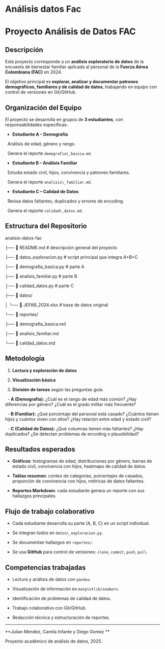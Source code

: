 # Análisis datos Fac

# Proyecto  Análisis de Datos FAC 



##  Descripción

Este proyecto corresponde a un **análisis exploratorio de datos** de la encuesta de bienestar familiar aplicada al personal de la **Fuerza Aérea Colombiana (FAC)** en 2024.  



El objetivo principal es **explorar, analizar y documentar patrones demográficos, familiares y de calidad de datos**, trabajando en equipo con control de versiones en Git/GitHub.



##  Organización del Equipo

El proyecto se desarrolla en grupos de **3 estudiantes**, con responsabilidades específicas:



- **Estudiante A – Demografía**  

&nbsp; Análisis de edad, género y rango.  

&nbsp; Genera el reporte `demografia\_basica.md`.



- **Estudiante B – Análisis Familiar**  

&nbsp; Estudia estado civil, hijos, convivencia y patrones familiares.  

&nbsp; Genera el reporte `analisis\_familiar.md`.



- **Estudiante C – Calidad de Datos**  

&nbsp; Revisa datos faltantes, duplicados y errores de encoding.  

&nbsp; Genera el reporte `calidad\_datos.md`.



##  Estructura del Repositorio



analisis-datos-fac



├── 📄 README.md # descripción general del proyecto

├── 📄 datos\_exploracion.py # script principal que integra A+B+C

├── 📄 demografia\_basica.py # parte A

├── 📄 analisis\_familiar.py # parte B

├── 📄 calidad\_datos.py # parte C

├── 📁 datos/

│ └── 📄 JEFAB\_2024.xlsx # base de datos original

└── 📁 reportes/

├── 📄 demografia\_basica.md

├── 📄 analisis\_familiar.md

└── 📄 calidad\_datos.md





##  Metodología

1. **Lectura y exploración de datos**   

2. **Visualización básica**  

3. **División de tareas** según las preguntas guía:  



&nbsp;  - **A (Demografía):** ¿Cuál es el rango de edad más común? ¿Hay diferencias por género? ¿Cuál es el grado militar más frecuente?  

&nbsp;  - **B (Familiar):** ¿Qué porcentaje del personal está casado? ¿Cuántos tienen hijos y cuántos viven con ellos? ¿Hay relación entre edad y estado civil?  

&nbsp;  - **C (Calidad de Datos):** ¿Qué columnas tienen más faltantes? ¿Hay duplicados? ¿Se detectan problemas de encoding o plausibilidad?  



##  Resultados esperados

- **Gráficos**: histogramas de edad, distribuciones por género, barras de estado civil, convivencia con hijos, heatmaps de calidad de datos.  

- **Tablas resumen**: conteo de categorías, porcentajes de casados, proporción de convivencia con hijos, métricas de datos faltantes.  

- **Reportes Markdown**: cada estudiante genera un reporte con sus hallazgos principales.  



##  Flujo de trabajo colaborativo

- Cada estudiante desarrolla su parte (A, B, C) en un script individual.  

- Se integran todos en `datos\_exploracion.py`.  

- Se documentan hallazgos en `reportes/`.  

- Se usa **GitHub** para control de versiones: `clone`, `commit`, `push`, `pull`.



##  Competencias trabajadas

- Lectura y análisis de datos con `pandas`.  

- Visualización de información en `matplotlib/seaborn`.  

- Identificación de problemas de calidad de datos.  

- Trabajo colaborativo con Git/GitHub.  

- Redacción técnica y estructuración de reportes.



---



**Julian Mendez, Camila Infante y Diego Gomez **  

Proyecto académico de análisis de datos, 2025.  



